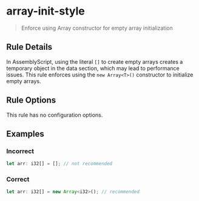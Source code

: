 # array-init-style

> Enforce using Array constructor for empty array initialization

## Rule Details

In AssemblyScript, using the literal `[]` to create empty arrays creates a temporary object in the data section, which may lead to performance issues. This rule enforces using the `new Array<T>()` constructor to initialize empty arrays.

## Rule Options

This rule has no configuration options.

## Examples

### Incorrect

```ts
let arr: i32[] = []; // not recommended
```

### Correct

```ts
let arr: i32[] = new Array<i32>(); // recommended
```
